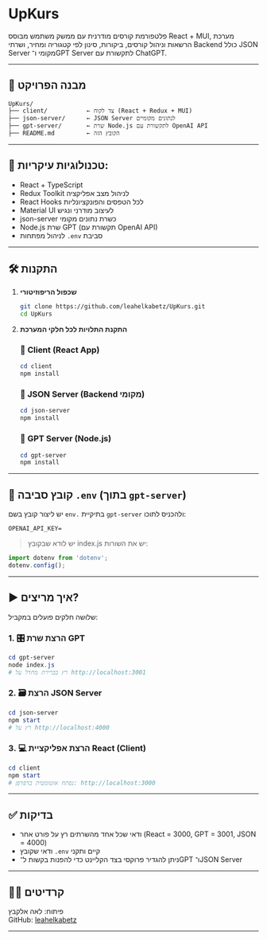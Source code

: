 # UpKurs


פלטפורמת קורסים מודרנית עם ממשק משתמש מבוסס React + MUI, מערכת הרשאות וניהול קורסים, ביקורות, סינון לפי קטגוריה ומחיר, ושרתי Backend כולל JSON Server מקומי ו־GPT Server לתקשורת עם ChatGPT.

---

## 📁 מבנה הפרויקט

```
UpKurs/
├── client/           ← צד לקוח (React + Redux + MUI)
├── json-server/      ← JSON Server לנתונים מקומיים
├── gpt-server/       ← שרת Node.js לתקשורת עם OpenAI API
├── README.md         ← הקובץ הזה
```

---
## 🚀 טכנולוגיות עיקריות:
- React + TypeScript
- Redux Toolkit לניהול מצב אפליקציה
- React Hooks לכל הטפסים והפונקציונליות
- Material UI לעיצוב מודרני ונגיש
- json-server כשרת נתונים מקומי
- Node.js שרת GPT (תקשורת עם OpenAI API)
- לניהול מפתחות `.env` סביבת



---



## 🛠️ התקנות

1. **שכפול הריפוזיטורי**
   ```bash
   git clone https://github.com/leahelkabetz/UpKurs.git
   cd UpKurs
   ```

2. **התקנת התלויות לכל חלקי המערכת**

   ### 🔹 Client (React App)
   ```powershell
   cd client
   npm install
   ```

   ### 🔹 JSON Server (Backend מקומי)
   ```powershell
   cd json-server
   npm install
   ```

   ### 🔹 GPT Server (Node.js)
   ```powershell
   cd gpt-server
   npm install
   ```

---

## 📄 קובץ סביבה `.env` (בתוך `gpt-server`)

יש ליצור קובץ בשם `env.` בתיקיית `gpt-server` ולהכניס לתוכו:

```env
OPENAI_API_KEY=
```
> יש לודא שבקובץ index.js יש את השורות:

```index.js
import dotenv from 'dotenv';
dotenv.config();
```
 


---

## ▶️ איך מריצים?

שלושה חלקים פועלים במקביל:

### 1. 🎛️ הרצת שרת GPT
```powershell
cd gpt-server
node index.js
# רץ בברירת מחדל על http://localhost:3001
```

### 2. 🗃️ הרצת JSON Server
```powershell
cd json-server
npm start
# רץ על http://localhost:4000
```

### 3. 💻 הרצת אפליקציית React (Client)
```powershell
cd client
npm start
# נפתח אוטומטית בדפדפן: http://localhost:3000
```

---

## ✅ בדיקות

- ודאי שכל אחד מהשרתים רץ על פורט אחר (React = 3000, GPT = 3001, JSON = 4000)
- ודאי שקובץ `.env` קיים ותקני
- ניתן להגדיר פרוקסי בצד הקליינט כדי להפנות בקשות ל־GPT ו־JSON Server

---

## 👩‍💻 קרדיטים

פיתוח: לאה אלקבץ  
GitHub: [leahelkabetz](https://github.com/leahelkabetz)

---
